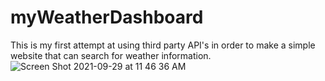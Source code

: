 # myWeatherDashboard

This is my first attempt at using third party API's in order to make a simple website that can search for weather information.
![Screen Shot 2021-09-29 at 11 46 36 AM](https://user-images.githubusercontent.com/84500222/135321725-b8f5bc51-32fc-4f6f-9944-c74e1bb80929.jpg)
